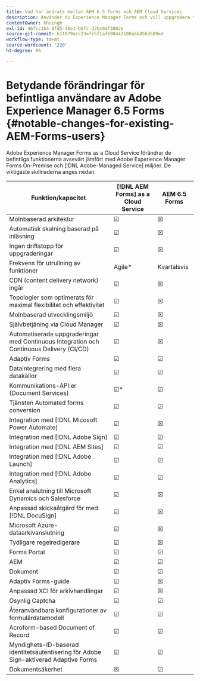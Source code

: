 ```yaml
---
title: Vad har ändrats mellan AEM 6.5 Forms och AEM Cloud Services
description: Använder du Experience Manager Forms och vill uppgradera till Adobe Experience Manager Forms as a Cloud Service? Lär dig de mest framträdande förändringarna innan du uppgraderar eller migrerar till Cloud Servicen.
contentOwner: khsingh
exl-id: 46fcc1b4-8fd5-40e1-b0fc-d2bc9df3802e
source-git-commit: b11979acc23efe5f1af690443180a6b456d589ed
workflow-type: tm+mt
source-wordcount: '220'
ht-degree: 0%

---
```


# Betydande förändringar för befintliga användare av Adobe Experience Manager 6.5 Forms  {#notable-changes-for-existing-AEM-Forms-users}

Adobe Experience Manager Forms as a Cloud Service förändrar de befintliga funktionerna avsevärt jämfört med Adobe Experience Manager Forms On-Premise och [!DNL Adobe-Managed Service] miljöer. De viktigaste skillnaderna anges nedan:

| Funktion/kapacitet | [!DNL AEM Forms] as a Cloud Service | AEM 6.5 Forms |
|---|---|---|
| Molnbaserad arkitektur | ☑ | ☒ |
| Automatisk skalning baserad på inläsning | ☑ | ☒ |
| Ingen driftstopp för uppgraderingar | ☑ | ☒ |
| Frekvens för utrullning av funktioner | Agile* | Kvartalsvis |
| CDN (content delivery network) ingår | ☑ | ☒ |
| Topologier som optimerats för maximal flexibilitet och effektivitet | ☑ | ☒ |
| Molnbaserad utvecklingsmiljö | ☑ | ☒ |
| Självbetjäning via Cloud Manager | ☑ | ☒ |
| Automatiserade uppgraderingar med Continuous Integration och Continuous Delivery (CI/CD) | ☑ | ☒ |
| Adaptiv Forms | ☑ | ☑ |
| Dataintegrering med flera datakällor | ☑ | ☑ |
| Kommunikations-API:er (Document Services) | ☑* | ☑ |
| Tjänsten Automated forms conversion | ☑ | ☑ |
| Integration med [!DNL Micosoft Power Automate] | ☑ | ☒ |
| Integration med [!DNL Adobe Sign] | ☑ | ☑ |
| Integration med [!DNL AEM Sites] | ☑ | ☑ |
| Integration med [!DNL Adobe Launch] | ☑ | ☑ |
| Integration med [!DNL Adobe Analytics] | ☑ | ☑ |
| Enkel anslutning till Microsoft Dynamics och Salesforce | ☑ | ☒ |
| Anpassad skickaåtgärd för med [!DNL DocuSign] | ☑ | ☒ |
| Microsoft Azure-dataarkivanslutning | ☑ | ☒ |
| Tydligare regelredigerare | ☑ | ☒ |
| Forms Portal | ☑ | ☑ |
| AEM | ☑ | ☑ |
| Dokument | ☑ | ☑ |
| Adaptiv Forms-guide | ☑ | ☒ |
| Anpassad XCI för arkivhandlingar | ☑ | ☒ |
| Osynlig Captcha | ☑ | ☑ |
| Återanvändbara konfigurationer av formulärdatamodell | ☑ | ☑ |
| Acroform-based Document of Record | ☑ | ☑ |
| Myndighets-ID-baserad identitetsautentisering för Adobe Sign-aktiverad Adaptive Forms | ☑ | ☑ |
| Dokumentsäkerhet | ☒ | ☑ |

